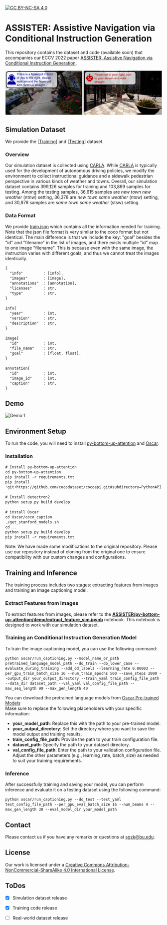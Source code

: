 [![CC BY-NC-SA 4.0][cc-by-nc-sa-shield]][cc-by-nc-sa]  

[cc-by-nc-sa]: http://creativecommons.org/licenses/by-nc-sa/4.0/  
[cc-by-nc-sa-shield]: https://img.shields.io/badge/License-CC%20BY--NC--SA%204.0-lightgrey.svg  


# ASSISTER: Assistive Navigation via Conditional Instruction Generation
This repository contains the dataset and code (available soon) that accompanies our ECCV 2022 paper [ASSISTER: Assistive Navigation via Conditional Instruction Generation](https://eshed1.github.io/papers/assister_eccv2022.pdf).  

<p>
    <img alt="Example 1" src="images/example.PNG" class="fit"/>
</p>  

## Simulation Dataset  
We provide the [[Training](https://drive.google.com/drive/folders/1mME0GCE_WDm8yP13zk2-LcuXUETwh5Ii?usp=sharing)] and 
[[Testing](https://drive.google.com/drive/folders/1jHpYJfEYXAG4LjabB425REFjVyTbUu6R?usp=sharing)] dataset.     

### Overview  
Our simulation dataset is collected using [CARLA](https://github.com/carla-simulator/carla). While [CARLA](https://github.com/carla-simulator/carla) is typically used for the development of autonomous driving policies, we modify the environment to collect instructional guidance and a sidewalk pedestrian perspective in various kinds of weather and towns. Overall, our simulation dataset contains 399,126 samples for training and 103,869 samples for testing. Among the testing samples, 36,615 samples are *new town new weather* (ntnw) setting, 36,378 are *new town same weather* (ntsw) setting, and 30,876 samples are *same town same weather* (stsw) setting.

### Data Format  
We provide [train.json](https://drive.google.com/file/d/1qRg6BiW3JVZZzHlydetZvvDglfeUnvX6/view?usp=sharing) which contains all the information needed for training. Note that the json file format is very similar to the coco format but not identical. The main difference is that we include the key: "goal" besides the "id" and "filename" in the list of images, and there exists multiple "id" map to one image "filename". This is because even with the same image, the instruction varies with different goals, and thus we cannot treat the images identically.   
   
```  
{    
  "info"         : [info],    
  "images"       : [image],    
  "annotations"  : [annotation],    
  "licenses"     : str,    
  "type"         : str,    
}     
    
info{    
  "year"         : int, 
  "version"      : str, 
  "description"  : str,    
}    
    
image{  
  "id"           : int,    
  "file_name"    : str,   
  "goal"         : [float, float],  
}    
    
annotation{  
  "id"           : int,  
  "image_id"     : int,  
  "caption"      : str,  
}  
```  
  
## Demo    
<p>
    <img width=900 class="center" alt="Demo 1" src="images/demo.gif"/ >  
</p>  

## Environment Setup
To run the code, you will need to install [py-bottom-up-attention](https://github.com/airsplay/py-bottom-up-attention/tree/master) and [Oscar](https://github.com/microsoft/Oscar).
### Installation
```
# Install py-bottom-up-attention
cd py-bottom-up-attention
pip install -r requirements.txt
pip install 'git+https://github.com/cocodataset/cocoapi.git#subdirectory=PythonAPI'

# Install detectron2
python setup.py build develop

# install Oscar
cd Oscar/coco_caption
./get_stanford_models.sh
cd ..
python setup.py build develop
pip install -r requirements.txt
```
Note: We have made some modifications to the original repository. Please use our repository instead of cloning from the original one to ensure compatibility with our custom changes and configurations. 

## Training and Inference
The training process includes two stages: extracting features from images and training an image captioning model.
### Extract Features from Images
To extract features from images, please refer to the [**ASSISTER/py-bottom-up-attention/demo/extract_feature_sim.ipynb**](ASSISTER/py-bottom-up-attention/demo/extract_feature_sim.ipynb) notebook. This notebook is designed to work with our simulation dataset.
### Training an Conditional Instruction Generation Model
To train the image captioning model, you can use the following command:
```
python oscar/run_captioning.py --model_name_or_path pretrained_language_model_path --do_train --do_lower_case --evaluate_during_training --add_od_labels --learning_rate 0.00003 --per_gpu_train_batch_size 16 --num_train_epochs 500 --save_steps 2000 --output_dir your_output_directory --train_yaml train_config_file_path --data_dir dataset_path --val_yaml val_config_file_path --max_seq_length 90 --max_gen_length 40
```
You can download the pretrained language models from [Oscar Pre-trained Models](https://github.com/microsoft/Oscar/blob/master/DOWNLOAD.md)  
Make sure to replace the following placeholders with your specific information:  
- **your_model_path**: Replace this with the path to your pre-trained model.  
- **your_output_directory**: Set the directory where you want to save the model output and training results.  
- **train_config_file_path**: Provide the path to your train configuration file.  
- **dataset_path**: Specify the path to your dataset directory.  
- **val_config_file_path**: Enter the path to your validation configuration file.   
Adjust the other parameters (e.g., learning_rate, batch_size) as needed to suit your training requirements.  
### Inference
After successfully training and saving your model, you can perform inference and evaluate it on a testing dataset using the following command:
```
python oscar/run_captioning.py --do_test --test_yaml test_config_file_path --per_gpu_eval_batch_size 16 --num_beams 4 --max_gen_length 30 --eval_model_dir your_model_path
```


## Contact  
Please contact us if you have any remarks or questions at sgzk@bu.edu.  

## License  
Our work is licensed under a [Creative Commons Attribution-NonCommercial-ShareAlike 4.0 International License][cc-by-nc-sa].  

## ToDos  
- [X] Simulation dataset release
- [X] Training code release
- [ ] Real-world dataset release

